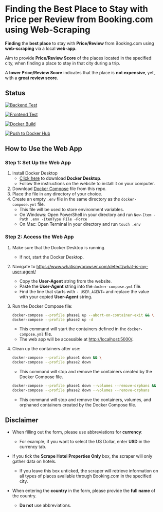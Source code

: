 # Finding the Best Place to Stay with Price per Review from Booking.com using Web-Scraping

**Finding** the **best place** to stay with **Price/Review** from Booking.com using **web-scraping** via a local **web-app**.

Aim to provide **Price/Review Score** of the places located in the specified city,
when finding a place to stay in that city during a trip.  

A **lower Price/Review Score** indicates that the place is **not expensive**, yet, with a **great review score**.

## Status

[![Backend Test](https://github.com/sakan811/Find-the-Best-Place-to-Stay-with-Price-per-Review/actions/workflows/backend-test.yml/badge.svg)](https://github.com/sakan811/Find-the-Best-Place-to-Stay-with-Price-per-Review/actions/workflows/backend-test.yml)

[![Frontend Test](https://github.com/sakan811/Find-the-Best-Place-to-Stay-with-Price-per-Review/actions/workflows/frontend-test.yml/badge.svg)](https://github.com/sakan811/Find-the-Best-Place-to-Stay-with-Price-per-Review/actions/workflows/frontend-test.yml)

[![Docker Build](https://github.com/sakan811/Find-the-Best-Place-to-Stay-with-Price-per-Review/actions/workflows/docker-build.yml/badge.svg)](https://github.com/sakan811/Find-the-Best-Place-to-Stay-with-Price-per-Review/actions/workflows/docker-build.yml)

[![Push to Docker Hub](https://github.com/sakan811/Find-the-Best-Place-to-Stay-with-Price-per-Review/actions/workflows/docker-push.yml/badge.svg)](https://github.com/sakan811/Find-the-Best-Place-to-Stay-with-Price-per-Review/actions/workflows/docker-push.yml)

## How to Use the Web App

### Step 1: Set Up the Web App

1. Install Docker Desktop
   - [Click here](https://www.docker.com/products/docker-desktop) to download **Docker Desktop**.
   - Follow the instructions on the website to install it on your computer.
2. Download [Docker Compose](./docker-compose.yml) file from this repo.
3. Place the file in any directory of your choice.
4. Create an empty `.env` file in the same directory as the `docker-compose.yml` file.
   - This file will be used to store environment variables.
   - On Windows: Open PowerShell in your directory and run `New-Item -Path .env -ItemType File -Force`
   - On Mac: Open Terminal in your directory and run `touch .env`

### Step 2: Access the Web App

1. Make sure that the Docker Desktop is running.
   - If not, start the Docker Desktop.

2. Navigate to <https://www.whatismybrowser.com/detect/what-is-my-user-agent/>
   - Copy the **User-Agent** string from the website.
   - Paste the **User-Agent** string into the `docker-compose.yml` file.
   - Find the line that starts with `- USER_AGENT=` and replace the value with your copied **User-Agent** string.

3. Run the Docker Compose file:

   ```bash
   docker-compose --profile phase1 up --abort-on-container-exit && \
   docker-compose --profile phase2 up -d
   ```

   - This command will start the containers defined in the `docker-compose.yml` file.
   - The web app will be accessible at [http://localhost:5000/](http://localhost:5000/).
  
4. Clean up the containers after use:

   ```bash
   docker-compose --profile phase1 down && \
   docker-compose --profile phase2 down
   ```

   - This command will stop and remove the containers created by the Docker Compose file.

   ```bash
   docker-compose --profile phase1 down --volumes --remove-orphans && \
   docker-compose --profile phase2 down --volumes --remove-orphans
   ```

   - This command will stop and remove the containers, volumes, and orphaned containers created by the Docker Compose file.

## Disclaimer

- When filling out the form, please use abbreviations for **currency**:
  - For example, if you want to select the US Dollar, enter **USD** in the currency tab.

- If you tick the **Scrape Hotel Properties Only** box, the scraper will only gather data on hotels.
  - If you leave this box unticked, the scraper will retrieve information on all types of places available through Booking.com in the specified city.

- When entering the **country** in the form, please provide the **full name** of the country.
  - **Do not** use abbreviations.
